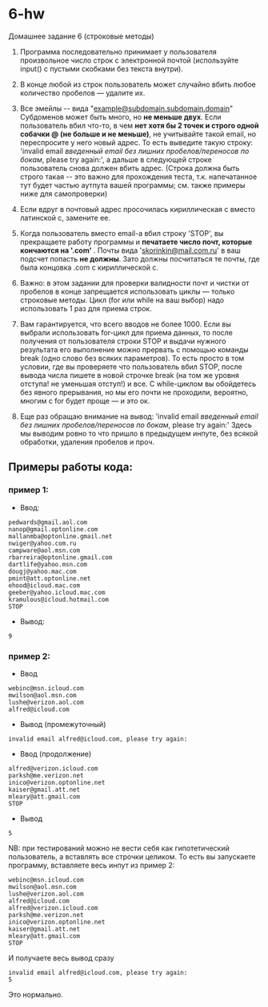 # 6-hw
Домашнее задание 6 (строковые методы)


1. Программа последовательно принимает у пользователя произвольное число строк с электронной почтой (используйте input() с пустыми скобками без текста внутри). 
2. В конце любой из строк пользователь может случайно вбить любое количество пробелов — удалите их. 
3. Все эмейлы -- вида "example@subdomain.subdomain.domain" Субдоменов может быть много, но **не меньше двух**. Если пользователь вбил что-то, в чем **нет хотя бы 2 точек и строго одной собачки @ (не больше и не меньше)**, не учитывайте такой email, но переспросите у него новый адрес. То есть выведите такую строку: 'invalid email *введенный email без лишних пробелов/переносов по бокам*, please try again:', а дальше в следующей строке пользователь снова должен вбить адрес. (Строка должна быть строго такая -- это важно для прохождения теста, т.к. напечатанное тут будет частью аутпута вашей программы; см. также примеры ниже для самопроверки)
4. Если вдруг в почтовый адрес просочилась кириллическая с вместо латинской c, замените ее. 
5. Когда пользователь вместо email-а вбил строку 'STOP', вы прекращаете работу программы и **печатаете число почт, которые кончаются на '.com'** . Почты вида 'skorinkin@mail.com.ru' в ваш подсчет попасть **не должны**.  Зато должны посчитаться те почты, где была концовка .com с кириллической с. 

6. Важно: в этом задании для проверки валидности почт и чистки от пробелов в конце запрещается использовать циклы — только строковые методы. Цикл (for или while на ваш выбор) надо использовать 1 раз для приема строк. 

7. Вам гарантируется, что всего вводов не более 1000. Если вы выбрали использовать for-цикл для приема данных, то после получения от пользователя строки STOP и выдачи нужного результата его выполнение можно прервать с помощью команды break (одно слово без всяких параметров). То есть просто в том условии, где вы проверяете что пользователь вбил STOP, после вывода числа пишете в новой строчке break (на том же уровня отступа! не уменьшая отступ!) и все. С while-циклом вы обойдетесь без явного прерывания, но мы его почти не проходили, вероятно, многим с for будет проще — и это ок. 
8. Еще раз обращаю внимание на вывод: 'invalid email *введенный email без лишних пробелов/переносов по бокам*, please try again:' Здесь мы выводим ровно то что пришло в предыдущем инпуте, без всякой обработки, удаления пробелов и проч.

## Примеры работы кода:

### пример 1:

* Ввод:

```
pedwards@gmail.aol.com
nanop@gmail.optonline.com
mallanmba@optonline.gmail.net
nwiger@yahoo.com.ru
campware@aol.msn.com
rbarreira@optonline.gmail.com 
dartlife@yahoo.msn.сom
dougj@yahoo.maс.com
pmint@att.optonline.net
ehood@icloud.mac.com
geeber@yahoo.icloud.mac.com 
kramulous@icloud.hotmail.com
STOP
```
* Вывод:

```9```

### пример 2:

* Ввод

```
webinc@msn.icloud.com
mwilson@aol.msn.com
lushe@verizon.aol.com
alfred@icloud.com
```

* Вывод (промежуточный)

```
invalid email alfred@icloud.com, please try again:
```

* Ввод (продолжение)

```
alfred@verizon.icloud.com  
parksh@me.verizon.net
inico@verizon.optonline.net
kaiser@gmail.att.net   
mleary@att.gmail.сom
STOP
```

* Вывод

```
5
```


NB: при тестирований можно не вести себя как гипотетический пользователь, а вставлять все строчки целиком. То есть вы запускаете программу, вставляете весь инпут из пример 2: 

```
webinc@msn.icloud.com
mwilson@aol.msn.com
lushe@verizon.aol.com
alfred@icloud.com
alfred@verizon.icloud.com  
parksh@me.verizon.net
inico@verizon.optonline.net
kaiser@gmail.att.net   
mleary@att.gmail.сom
STOP

```

И получаете весь вывод сразу

```
invalid email alfred@icloud.com, please try again:
5
```

Это нормально.
